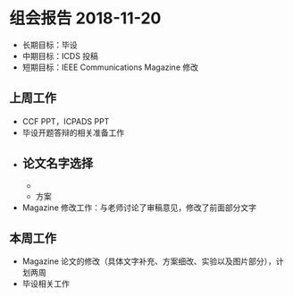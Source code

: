 # 组会报告 2018-11-20
- 长期目标：毕设
- 中期目标：ICDS 投稿
- 短期目标：IEEE Communications Magazine 修改

## 上周工作
- CCF PPT，ICPADS PPT
- 毕设开题答辩的相关准备工作
- 论文名字选择
   - 
   - 
   - 方案
- Magazine 修改工作：与老师讨论了审稿意见，修改了前面部分文字

## 本周工作
- Magazine 论文的修改（具体文字补充、方案细改、实验以及图片部分），计划两周
- 毕设相关工作

